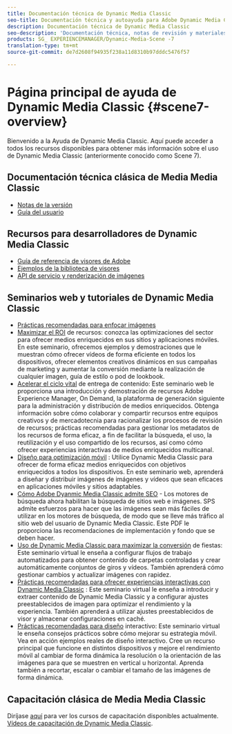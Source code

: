 ```yaml
---
title: Documentación técnica de Dynamic Media Classic
seo-title: Documentación técnica y autoayuda para Adobe Dynamic Media Classic
description: Documentación técnica de Dynamic Media Classic
seo-description: 'Documentación técnica, notas de revisión y materiales de autoayuda para Adobe Dynamic Media Classic, anteriormente Scene 7 '
products: SG_ EXPERIENCEMANAGER/Dynamic-Media-Scene -7
translation-type: tm+mt
source-git-commit: de7d2608f94935f238a11d8310b97dddc5476f57

---
```



# Página principal de ayuda de Dynamic Media Classic {#scene7-overview}

Bienvenido a la Ayuda de Dynamic Media Classic. Aquí puede acceder a todos los recursos disponibles para obtener más información sobre el uso de Dynamic Media Classic (anteriormente conocido como Scene 7).

## Documentación técnica clásica de Media Media Classic

* [Notas de la versión](https://marketing.adobe.com/resources/help/en_US/s7/release_notes/index.html)
* [Guía del usuario](introduction.md)

## Recursos para desarrolladores de Dynamic Media Classic

* [Guía de referencia de visores de Adobe](https://marketing.adobe.com/resources/help/en_US/s7/viewers_ref/index.html)
* [Ejemplos de la biblioteca de visores](https://landing.adobe.com/en/na/dynamic-media/ctir-2755/live-demos.html)
* [API de servicio y renderización de imágenes](https://marketing.adobe.com/resources/help/en_US/s7/is_ir_api/index.html)

## Seminarios web y tutoriales de Dynamic Media Classic

* [Prácticas recomendadas para enfocar imágenes](https://marketing.adobe.com/resources/help/en_US/s7/sharpening/s7_sharpening_images.pdf)
* [Maximizar el ROI](https://adobecustomersuccess.adobeconnect.com/p5ar3hfrrec/?launcher=false&fcsContent=true&pbMode=normal&proto=true) de recursos: conozca las optimizaciones del sector para ofrecer medios enriquecidos en sus sitios y aplicaciones móviles. En este seminario, ofrecemos ejemplos y demostraciones que le muestran cómo ofrecer vídeos de forma eficiente en todos los dispositivos, ofrecer elementos creativos dinámicos en sus campañas de marketing y aumentar la conversión mediante la realización de cualquier imagen, guía de estilo o pod de lookbook.
* [Acelerar el ciclo vital](https://adobecustomersuccess.adobeconnect.com/p88ducm9pqv/) de entrega de contenido: Este seminario web le proporciona una introducción y demostración de recursos Adobe Experience Manager, On Demand, la plataforma de generación siguiente para la administración y distribución de medios enriquecidos. Obtenga información sobre cómo colaborar y compartir recursos entre equipos creativos y de mercadotecnia para racionalizar los procesos de revisión de recursos; prácticas recomendadas para gestionar los metadatos de los recursos de forma eficaz, a fin de facilitar la búsqueda, el uso, la reutilización y el uso compartido de los recursos, así como cómo ofrecer experiencias interactivas de medios enriquecidos multicanal.
* [Diseño para optimización móvil](https://adobecustomersuccess.adobeconnect.com/p6oqd3wydif/?launcher=false&fcsContent=true&pbMode=normal&proto=true) : Utilice Dynamic Media Classic para ofrecer de forma eficaz medios enriquecidos con objetivos enriquecidos a todos los dispositivos. En este seminario web, aprenderá a diseñar y distribuir imágenes de imágenes y vídeos que sean eficaces en aplicaciones móviles y sitios adaptables.
* [Cómo Adobe Dyanmic Media Classic admite SEO](https://marketing.adobe.com/resources/help/en_US/s7/s7_seo.pdf) - Los motores de búsqueda ahora habilitan la búsqueda de sitios web e imágenes. SPS admite esfuerzos para hacer que las imágenes sean más fáciles de utilizar en los motores de búsqueda, de modo que se lleve más tráfico al sitio web del usuario de Dynamic Media Classic. Este PDF le proporciona las recomendaciones de implementación y fondo que se deben hacer.
* [Uso de Dynamic Media Classic para maximizar la conversión](https://adobecustomersuccess.adobeconnect.com/p32n1yr85c9/?proto=true) de fiestas: Este seminario virtual le enseña a configurar flujos de trabajo automatizados para obtener contenido de carpetas controladas y crear automáticamente conjuntos de giros y vídeos. También aprenderá cómo gestionar cambios y actualizar imágenes con rapidez.
* [Prácticas recomendadas para ofrecer experiencias interactivas con Dynamic Media Classic](http://seminars.adobeconnect.com/p7wb8ej3u6d/) : Este seminario virtual le enseña a introducir y extraer contenido de Dynamic Media Classic y a configurar ajustes preestablecidos de imagen para optimizar el rendimiento y la experiencia. También aprenderá a utilizar ajustes preestablecidos de visor y almacenar configuraciones en caché.
* [Prácticas recomendadas para diseño](http://offers.adobe.com/en/na/marketing/landings/_40458_responsive_design_live_on_demand_webinar.html) interactivo: Este seminario virtual le enseña consejos prácticos sobre cómo mejorar su estrategia móvil. Vea en acción ejemplos reales de diseño interactivo. Cree un recurso principal que funcione en distintos dispositivos y mejore el rendimiento móvil al cambiar de forma dinámica la resolución o la orientación de las imágenes para que se muestren en vertical u horizontal. Aprenda también a recortar, escalar o cambiar el tamaño de las imágenes de forma dinámica.

## Capacitación clásica de Media Media Classic

Diríjase [aquí](http://training.adobe.com/training/courses.html#product=adobe-scene7) para ver los cursos de capacitación disponibles actualmente.
[Vídeos de capacitación de Dynamic Media Classic](https://marketing.adobe.com/resources/help/en_US/s7/training-videos/).
